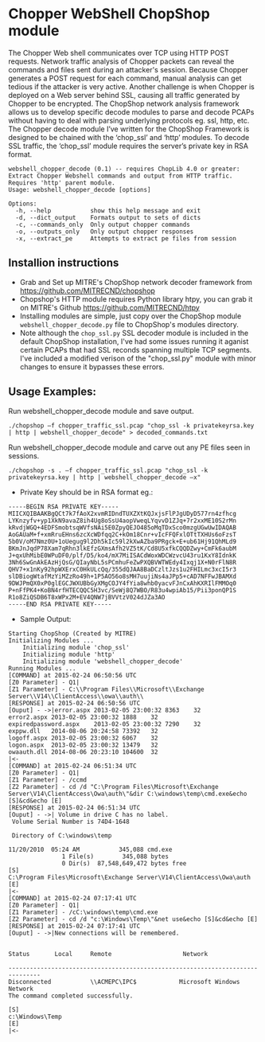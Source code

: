 # Chopper WebShell ChopShop module

The Chopper Web shell communicates over TCP using HTTP POST requests. Network traffic analysis of Chopper packets can reveal the commands and files sent during an attacker's session. Because Chopper generates a POST request for each command, manual analysis can get tedious if the attacker is very active. Another challenge is when Chopper is deployed on a Web server behind SSL, causing all traffic generated by Chopper to be encrypted. The ChopShop network analysis framework allows us to develop specific decode modules to parse and decode PCAPs without having to deal with parsing underlying protocols eg. ssl, http, etc. The Chopper decode module I’ve written for the ChopShop Framework is designed to be chained with the ‘chop_ssl’ and  ‘http’ modules. To decode SSL traffic, the ‘chop_ssl’ module requires the server’s private key in RSA format.

```
webshell_chopper_decode (0.1) -- requires ChopLib 4.0 or greater:
Extract Chopper Webshell commands and output from HTTP traffic. Requires 'http' parent module.
Usage: webshell_chopper_decode [options]

Options:
  -h, --help           show this help message and exit
  -d, --dict_output    Formats output to sets of dicts
  -c, --commands_only  Only output chopper commands
  -o, --outputs_only   Only output chopper responses
  -x, --extract_pe     Attempts to extract pe files from session

```

## Installion instructions 
* Grab and Set up MITRE's ChopShop network decoder framework from https://github.com/MITRECND/chopshop
* Chopshop's HTTP module requires Python library htpy, you can grab it on MITRE's Github https://github.com/MITRECND/htpy 
* Installing modules are simple, just copy over the ChopShop module `webshell_chopper_decode.py` file to ChopShop's modules directory. 
* Note although the `chop_ssl.py` SSL decoder module is included in the default ChopShop installation, I've had some issues running it aganist certain PCAPs that had SSL reconds spanning multiple TCP segments. I've included a modified verison of the "chop_ssl.py" module with minor changes to ensure it bypasses these errors.

## Usage Examples:

Run webshell_chopper_decode module and save output.
```
./chopshop –f chopper_traffic_ssl.pcap "chop_ssl -k privatekeyrsa.key | http | webshell_chopper_decode" > decoded_commands.txt
```
Run webshell_chopper_decode module and carve out any PE files seen in sessions.
```
./chopshop -s . –f chopper_traffic_ssl.pcap "chop_ssl -k privatekeyrsa.key | http | webshell_chopper_decode –x"
```

* Private Key should be in RSA format eg.:
```
-----BEGIN RSA PRIVATE KEY-----
MIICXQIBAAKBgQCt7k7fAoX2xvmRIDndTUXZXtKQJxjsFlPJgUDyD577rn4zfhcg
LYKnzyfv+yp1XkN9avaZ8ih4Ug8oSsU4aopVweqLYqvvD1ZJq+7r2xxME10S2rMn
kRvdjWGQ+4EDFSmobtsqWVfsNAi5E0ZpyQEJO485oMqTDxSco0mzgUGwUwIDAQAB
AoGAUaM+f+xmRruEHns6zcXcWDfqq2C+kOm18Cnr+vIcFFQFxlOTtTXHUs6oFzsT
5b0V/oM7Nmz0U+1oUegug9l2Dh5kIc59l2kXwAZba9PRgck+E+ub61Hj91QhMLd9
BKmJnJqdP78Xam7qRhn3lkEfzGXmsAfh2VZ5tK/Cd8U5xfkCQQDZwy+CmFk6aubM
J+qxUhMibE0WPuDF0/plf/D5/ko4/mX7MiISACdWoxWDCWzvcU43ru1KxY8IdnkK
3Nh6SwGnAkEAzHjQsG/QIayNbL5sPCmhuFeZwPXQBVWTWEdy4Ixqj1X+N0rFlN8R
QHV7+x1nKy92hpWXErxC0HkULcQq/355dQJAA8BaDCzltJzs1u2FHILmc3xcI5r3
slDBiogWtafMzYiMZzRo49h+1P5AO56o8sMH7uujiNs4aJPp5+cAD7NFFwJBAMXd
9DWJPmQX0xP0glEGCJWXUBbGyXMgCOJY4fYia8whb0yacvFJnCxAhKXRIlFMMOq0
P+nFfPK4+KoBN4rfHTECQQC5H3vc/SeWj8Q7WBO/R83u4wpiAb15/Pii3ponQP1S
R1o8ZiQSDB6T8xWPx2M+EV4QNW7jBVVtzV024dJZa3AO
-----END RSA PRIVATE KEY-----
```

* Sample Output:

```
Starting ChopShop (Created by MITRE)
Initializing Modules ...
	Initializing module 'chop_ssl'
	Initializing module 'http'
	Initializing module 'webshell_chopper_decode'
Running Modules ...
[COMMAND] at 2015-02-24 06:50:56 UTC
[Z0 Parameter] - Q1|
[Z1 Parameter] - C:\\Program Files\\Microsoft\\Exchange Server\\V14\\ClientAccess\\owa\\auth\\
[RESPONSE] at 2015-02-24 06:50:56 UTC
[Ouput] - ->|error.aspx	2013-02-05 23:00:32	8363	32
error2.aspx	2013-02-05 23:00:32	1888	32
expiredpassword.aspx	2013-02-05 23:00:32	7290	32
exppw.dll	2014-08-06 20:24:58	73392	32
logoff.aspx	2013-02-05 23:00:32	6067	32
logon.aspx	2013-02-05 23:00:32	13479	32
owaauth.dll	2014-08-06 20:23:10	104600	32
|<-
[COMMAND] at 2015-02-24 06:51:34 UTC
[Z0 Parameter] - Q1|
[Z1 Parameter] - /ccmd
[Z2 Parameter] - cd /d "C:\Program Files\Microsoft\Exchange Server\V14\ClientAccess\Owa\auth\"&dir C:\windows\temp\cmd.exe&echo [S]&cd&echo [E]
[RESPONSE] at 2015-02-24 06:51:34 UTC
[Ouput] - ->| Volume in drive C has no label.
 Volume Serial Number is 74D4-1648

 Directory of C:\windows\temp

11/20/2010  05:24 AM           345,088 cmd.exe
               1 File(s)        345,088 bytes
               0 Dir(s)  87,548,649,472 bytes free
[S]
C:\Program Files\Microsoft\Exchange Server\V14\ClientAccess\Owa\auth
[E]
|<-
[COMMAND] at 2015-02-24 07:17:41 UTC
[Z0 Parameter] - Q1|
[Z1 Parameter] - /cC:\windows\temp\cmd.exe
[Z2 Parameter] - cd /d "c:\Windows\Temp\"&net use&echo [S]&cd&echo [E]
[RESPONSE] at 2015-02-24 07:17:41 UTC
[Ouput] - ->|New connections will be remembered.


Status       Local     Remote                    Network

-------------------------------------------------------------------------------
Disconnected           \\ACMEPC\IPC$            Microsoft Windows Network
The command completed successfully.

[S]
c:\Windows\Temp
[E]
|<-
```
